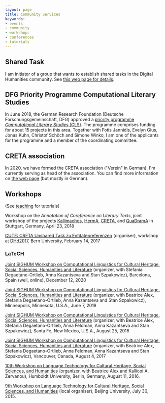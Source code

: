 ```yaml
---
layout: page
title: Community Services
keywords:
- events
- community
- workshops
- conferences
- tutorials
---
```


## Shared Task

I am initiator of a group that wants to establish shared tasks in the Digital Humanities community. See [this web page for details](https://sharedtasksinthedh.github.io).

## DFG Priority Programme Computational Literary Studies

In June 2018, the German Research Foundation (Deutsche Forschungsgemeinschaft, DFG) approved a [priority programme *Computational Literary Studies* (CLS)](https://dfg-spp-cls.github.io). The programme comprises funding for about 15 projects in this area. Together with Fotis Jannidis, Evelyn Gius, Jonas Kuhn, Christof Schöch and Simone Winko, I am one of the applicants for the programme and a member of the coordinating committee.

## CRETA association

In 2020, we have formed the CRETA association ("Verein" in German). I'm currently serving as head of the association. You can find more information on [the web page](https://cretaverein.de) (but mostly in German).

## Workshops

(See [teaching](/teaching) for tutorials)

Workshop on the *Annotation of Coreference on Literary Texts*, joint workshop of the projects [Kallimachos](http://kallimachos.de/kallimachos/index.php/Hauptseite), [HermA](https://www.herma.uni-hamburg.de), [CRETA](http://www.creta.uni-stuttgart.de), and [QuaDramA](https://quadrama.github.io) in Stuttgart, Germany, April 23, 2018

[CUTE: CRETA Unshared Task zu Entitätenreferenzen](http://www.creta.uni-stuttgart.de/index.php/en/cute/) (organiser), workshop at [DHd2017](http://www.dhd2017.ch), Bern University, February 14, 2017

### LaTeCH

[Joint SIGHUM Workshop on Computational Linguistics for Cultural Heritage, Social Sciences, Humanities and Literature](https://sighum.wordpress.com/events/latech-clfl-2020/) (organizer, with Stefania Degaetano-Ortlieb, Anna Kazantseva and Stan Szpakowicz), Barcelona, Spain (well, online), December 12, 2020

[Joint SIGHUM Workshop on Computational Linguistics for Cultural Heritage, Social Sciences, Humanities and Literature](https://sighum.wordpress.com/events/latech-clfl-2019/) (organizer, with Beatrice Alex, Stefania Degaetano-Ortlieb, Anna Kazantseva and Stan Szpakowicz), Minneapolis, Minnesota, U.S.A., June 7, 2019

[Joint SIGHUM Workshop on Computational Linguistics for Cultural Heritage, Social Sciences, Humanities and Literature](https://sighum.wordpress.com/events/latech-clfl-2018/) (organizer, with Beatrice Alex, Stefania Degaetano-Ortlieb, Anna Feldman, Anna Kazantseva and Stan Szpakowicz), Santa Fe, New Mexico, U.S.A., August 25, 2018

[Joint SIGHUM Workshop on Computational Linguistics for Cultural Heritage, Social Sciences, Humanities and Literature](https://sighum.wordpress.com/events/latech-clfl-2017/) (organizer, with Beatrice Alex, Stefania Degaetano-Ortlieb, Anna Feldman, Anna Kazantseva and Stan Szpakowicz), Vancouver, Canada, August 4, 2017

[10th Workshop on Language Technology for Cultural Heritage, Social Sciences, and Humanities](https://sighum.wordpress.com/events/latech-2016/) (organizer, with Beatrice Alex and Kalliopi A. Zervanou), Humboldt University, Berlin, Germany, August 11, 2016.

[9th Workshop on Language Technology for Cultural Heritage, Social Sciences, and Humanities](https://sighum.wordpress.com/events/latech-2015/) (local organiser), Beijing University, July 30, 2015.

